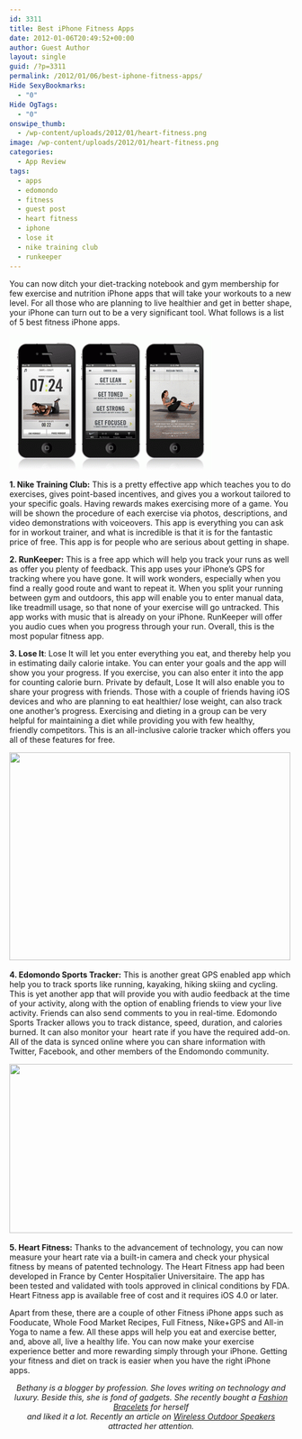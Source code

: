 ```yaml
---
id: 3311
title: Best iPhone Fitness Apps
date: 2012-01-06T20:49:52+00:00
author: Guest Author
layout: single
guid: /?p=3311
permalink: /2012/01/06/best-iphone-fitness-apps/
Hide SexyBookmarks:
  - "0"
Hide OgTags:
  - "0"
onswipe_thumb:
  - /wp-content/uploads/2012/01/heart-fitness.png
image: /wp-content/uploads/2012/01/heart-fitness.png
categories:
  - App Review
tags:
  - apps
  - edomondo
  - fitness
  - guest post
  - heart fitness
  - iphone
  - lose it
  - nike training club
  - runkeeper
---
```

You can now ditch your diet-tracking notebook and gym membership for few exercise and nutrition iPhone apps that will take your workouts to a new level. For all those who are planning to live healthier and get in better shape, your iPhone can turn out to be a very significant tool. What follows is a list of 5 best fitness iPhone apps.

[<img class="aligncenter size-full wp-image-3314" title="nike-sports" src="/wp-content/uploads/2012/01/nike-sports.gif" alt="" width="360" height="240" />](/wp-content/uploads/2012/01/nike-sports.gif)

**1. Nike Training Club:** This is a pretty effective app which teaches you to do exercises, gives point-based incentives, and gives you a workout tailored to your specific goals. Having rewards makes exercising more of a game. You will be shown the procedure of each exercise via photos, descriptions, and video demonstrations with voiceovers. This app is everything you can ask for in workout trainer, and what is incredible is that it is for the fantastic price of free. This app is for people who are serious about getting in shape.

**2. RunKeeper:** This is a free app which will help you track your runs as well as offer you plenty of feedback. This app uses your iPhone’s GPS for tracking where you have gone. It will work wonders, especially when you find a really good route and want to repeat it. When you split your running between gym and outdoors, this app will enable you to enter manual data, like treadmill usage, so that none of your exercise will go untracked. This app works with music that is already on your iPhone. RunKeeper will offer you audio cues when you progress through your run. Overall, this is the most popular fitness app.

**3. Lose It**: Lose It will let you enter everything you eat, and thereby help you in estimating daily calorie intake. You can enter your goals and the app will show you your progress. If you exercise, you can also enter it into the app for counting calorie burn. Private by default, Lose It will also enable you to share your progress with friends. Those with a couple of friends having iOS devices and who are planning to eat healthier/ lose weight, can also track one another’s progress. Exercising and dieting in a group can be very helpful for maintaining a diet while providing you with few healthy, friendly competitors. This is an all-inclusive calorie tracker which offers you all of these features for free.

[<img class="aligncenter size-full wp-image-3315" title="Endomondo-Sports-Tracker" src="/wp-content/uploads/2012/01/Endomondo-Sports-Tracker.jpeg" alt="" width="500" height="369" srcset="/wp-content/uploads/2012/01/Endomondo-Sports-Tracker.jpeg 500w, /wp-content/uploads/2012/01/Endomondo-Sports-Tracker-300x221.jpeg 300w, /wp-content/uploads/2012/01/Endomondo-Sports-Tracker-180x132.jpeg 180w, /wp-content/uploads/2012/01/Endomondo-Sports-Tracker-360x265.jpeg 360w" sizes="(max-width: 500px) 100vw, 500px" />](/wp-content/uploads/2012/01/Endomondo-Sports-Tracker.jpeg)

**4. Edomondo Sports Tracker:** This is another great GPS enabled app which help you to track sports like running, kayaking, hiking skiing and cycling. This is yet another app that will provide you with audio feedback at the time of your activity, along with the option of enabling friends to view your live activity. Friends can also send comments to you in real-time. Edomondo Sports Tracker allows you to track distance, speed, duration, and calories burned. It can also monitor your  heart rate if you have the required add-on. All of the data is synced online where you can share information with Twitter, Facebook, and other members of the Endomondo community.

[<img class="aligncenter size-full wp-image-3313" title="heart-fitness" src="/wp-content/uploads/2012/01/heart-fitness.png" alt="" width="600" height="300" srcset="/wp-content/uploads/2012/01/heart-fitness.png 600w, /wp-content/uploads/2012/01/heart-fitness-300x150.png 300w, /wp-content/uploads/2012/01/heart-fitness-180x90.png 180w, /wp-content/uploads/2012/01/heart-fitness-360x180.png 360w" sizes="(max-width: 600px) 100vw, 600px" />](/wp-content/uploads/2012/01/heart-fitness.png)

**5. Heart Fitness:** Thanks to the advancement of technology, you can now measure your heart rate via a built-in camera and check your physical fitness by means of patented technology. The Heart Fitness app had been developed in France by Center Hospitalier Universitaire. The app has been tested and validated with tools approved in clinical conditions by FDA. Heart Fitness app is available free of cost and it requires iOS 4.0 or later.

Apart from these, there are a couple of other Fitness iPhone apps such as Fooducate, Whole Food Market Recipes, Full Fitness, Nike+GPS and All-in Yoga to name a few. All these apps will help you eat and exercise better, and, above all, live a healthy life. You can now make your exercise experience better and more rewarding simply through your iPhone. Getting your fitness and diet on track is easier when you have the right iPhone apps.

<p style="text-align: center;">
  <em>Bethany is a blogger by profession. She loves writing on technology and</em><br /> <em>luxury. Beside this, she is fond of gadgets. She recently bought a <a href="http://www.styleguru.com/fashion-bracelets-7-beautiful.html" target="_blank">Fashion Bracelets</a> for herself</em><br /> <em>and liked it a lot. Recently an article on <a href="http://www.gizmowatch.com/wireless-outdoor-speakers-top-10-reviewed.html" target="_blank">Wireless Outdoor Speakers</a> attracted her attention.</em>
</p>
